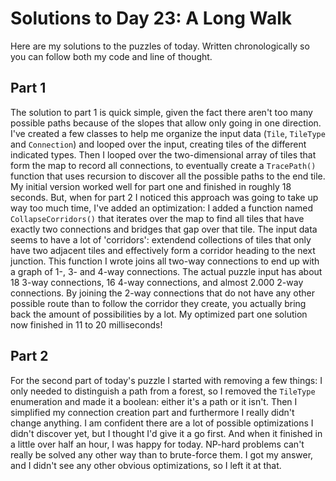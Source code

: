 # Solutions to Day 23: A Long Walk

Here are my solutions to the puzzles of today. Written chronologically so you can follow both my code and line of thought.

## Part 1

The solution to part 1 is quick simple, given the fact there aren't too many possible paths because of the slopes that allow only going in one direction. I've created a few classes to help me organize the input data (`Tile`, `TileType` and `Connection`) and looped over the input, creating tiles of the different indicated types. Then I looped over the two-dimensional array of tiles that form the map to record all connections, to eventually create a `TracePath()` function that uses recursion to discover all the possible paths to the end tile. My initial version worked well for part one and finished in roughly 18 seconds. But, when for part 2 I noticed this approach was going to take up way too much time, I've added an optimization: I added a function named `CollapseCorridors()` that iterates over the map to find all tiles that have exactly two connections and bridges that gap over that tile. The input data seems to have a lot of 'corridors': extendend collections of tiles that only have two adjacent tiles and effectively form a corridor heading to the next junction. This function I wrote joins all two-way connections to end up with a graph of 1-, 3- and 4-way connections. The actual puzzle input has about 18 3-way connections, 16 4-way connections, and almost 2.000 2-way connections. By joining the 2-way connections that do not have any other possible route than to follow the corridor they create, you actually bring back the amount of possibilities by a lot. My optimized part one solution now finished in 11 to 20 milliseconds!

## Part 2

For the second part of today's puzzle I started with removing a few things: I only needed to distinguish a path from a forest, so I removed the `TileType` enumeration and made it a boolean: either it's a path or it isn't. Then I simplified my connection creation part and furthermore I really didn't change anything. I am confident there are a lot of possible optimizations I didn't discover yet, but I thought I'd give it a go first. And when it finished in a little over half an hour, I was happy for today. NP-hard problems can't really be solved any other way than to brute-force them. I got my answer, and I didn't see any other obvious optimizations, so I left it at that.